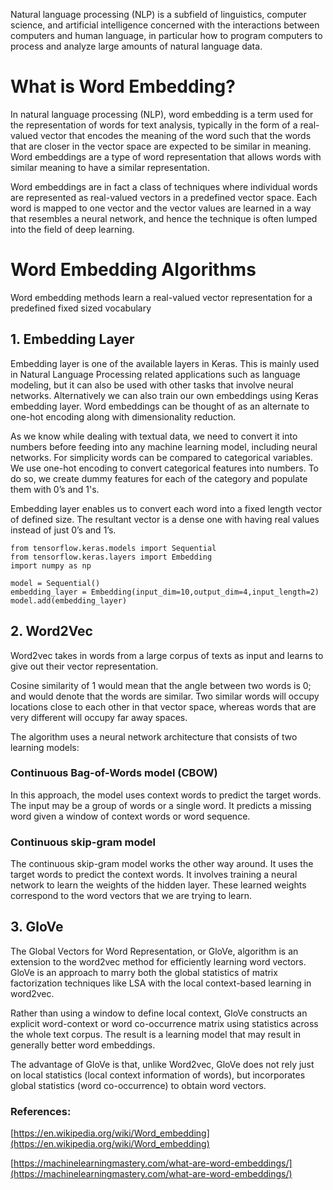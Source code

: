 Natural language processing (NLP) is a subfield of linguistics, computer science, and artificial intelligence concerned with the interactions between computers and human language, in particular how to program computers to process and analyze large amounts of natural language data. 

# **What is Word Embedding?**

In natural language processing (NLP), word embedding is a term used for the representation of words for text analysis, typically in the form of a real-valued vector that encodes the meaning of the word such that the words that are closer in the vector space are expected to be similar in meaning. Word embeddings are a type of word representation that allows words with similar meaning to have a similar representation. 

Word embeddings are in fact a class of techniques where individual words are represented as real-valued vectors in a predefined vector space. Each word is mapped to one vector and the vector values are learned in a way that resembles a neural network, and hence the technique is often lumped into the field of deep learning.

# **Word Embedding Algorithms**

Word embedding methods learn a real-valued vector representation for a predefined fixed sized vocabulary

## **1. Embedding Layer**

Embedding layer is one of the available layers in Keras. This is mainly used in Natural Language Processing related applications such as language modeling, but it can also be used with other tasks that involve neural networks. Alternatively we can also train our own embeddings using Keras embedding layer. Word embeddings can be thought of as an alternate to one-hot encoding along with dimensionality reduction.

As we know while dealing with textual data, we need to convert it into numbers before feeding into any machine learning model, including neural networks. For simplicity words can be compared to categorical variables. We use one-hot encoding to convert categorical features into numbers. To do so, we create dummy features for each of the category and populate them with 0’s and 1's.

Embedding layer enables us to convert each word into a fixed length vector of defined size. The resultant vector is a dense one with having real values instead of just 0’s and 1’s.



```
from tensorflow.keras.models import Sequential
from tensorflow.keras.layers import Embedding
import numpy as np

model = Sequential()
embedding_layer = Embedding(input_dim=10,output_dim=4,input_length=2)
model.add(embedding_layer)
```

## **2. Word2Vec**

Word2vec takes in words from a large corpus of texts as input and learns to give out their vector representation.

Cosine similarity of 1 would mean that the angle between two words is 0; and would denote that the words are similar. Two similar words will occupy locations close to each other in that vector space, whereas words that are very different will occupy far away spaces.

The algorithm uses a neural network architecture that consists of two learning models:



### **Continuous Bag-of-Words model (CBOW)**

In this approach, the model uses context words to predict the target words. The input may be a group of words or a single word. It predicts a missing word given a window of context words or word sequence.

### **Continuous skip-gram model**

The continuous skip-gram model works the other way around. It uses the target words to predict the context words. It involves training a neural network to learn the weights of the hidden layer. These learned weights correspond to the word vectors that we are trying to learn.

## **3. GloVe**

The Global Vectors for Word Representation, or GloVe, algorithm is an extension to the word2vec method for efficiently learning word vectors. GloVe is an approach to marry both the global statistics of matrix factorization techniques like LSA with the local context-based learning in word2vec.

Rather than using a window to define local context, GloVe constructs an explicit word-context or word co-occurrence matrix using statistics across the whole text corpus. The result is a learning model that may result in generally better word embeddings.

The advantage of GloVe is that, unlike Word2vec, GloVe does not rely just on local statistics (local context information of words), but incorporates global statistics (word co-occurrence) to obtain word vectors.

### **References:**

[https://en.wikipedia.org/wiki/Word_embedding](https://en.wikipedia.org/wiki/Word_embedding)

[https://machinelearningmastery.com/what-are-word-embeddings/](https://machinelearningmastery.com/what-are-word-embeddings/)
